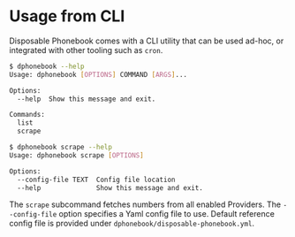 # Usage from CLI

Disposable Phonebook comes with a CLI utility that can be used ad-hoc, or integrated
with other tooling such as `cron`.

```bash
$ dphonebook --help
Usage: dphonebook [OPTIONS] COMMAND [ARGS]...

Options:
  --help  Show this message and exit.

Commands:
  list
  scrape

$ dphonebook scrape --help
Usage: dphonebook scrape [OPTIONS]

Options:
  --config-file TEXT  Config file location
  --help              Show this message and exit.
```

The `scrape` subcommand fetches numbers from all enabled Providers. The `--config-file` option
specifies a Yaml config file to use. Default reference config file is provided
under `dphonebook/disposable-phonebook.yml`.
